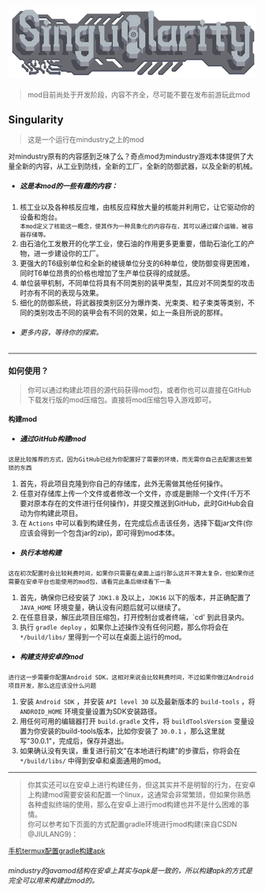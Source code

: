 ![image](assets/sprites/ui/logo.png)
---
>mod目前尚处于开发阶段，内容不齐全，尽可能不要在发布前游玩此mod
## Singularity
> 这是一个运行在mindustry之上的mod<br/>

对mindustry原有的内容感到乏味了么？奇点mod为mindustry游戏本体提供了大量全新的内容，从工业到防线，全新的工厂，全新的防御武器，以及全新的机械。
<br/>

- ##### 这是本mod的一些有趣的内容：
1. 核工业以及各种核反应堆，由核反应释放大量的核能并利用它，让它驱动你的设备和炮台。<br/>
  `本mod定义了核能这一概念，使其作为一种具象化的内容存在，其可以通过媒介运输，被容器存储等。` 
2. 由石油化工发散开的化学工业，使石油的作用更多更重要，借助石油化工的产物，进一步建设你的工厂。
3. 更强大的T6级别单位和全新的棱镜单位分支的6种单位，使防御变得更困难，同时T6单位昂贵的价格也增加了生产单位获得的成就感。
4. 单位装甲机制，不同单位将具有不同类别的装甲类型，其应对不同类型的攻击时亦有不同的表现与效果。
5. 细化的防御系统，将武器按类别区分为爆炸类、光束类、粒子束类等类别，不同的类别攻击不同的装甲会有不同的效果，如上一条目所说的那样。
- ###### 更多内容，等待你的探索。
-------
### 如何使用？
> 你可以通过构建此项目的源代码获得mod包，或者你也可以直接在GitHub下载发行版的mod压缩包。直接将mod压缩包导入游戏即可。

#### 构建mod

- ##### 通过GitHub构建mod<br/>
 `这是比较推荐的方式，因为GitHub已经为你配置好了需要的环境，而无需你自己去配置这些繁琐的东西` 

1. 首先，将此项目克隆到你自己的存储库，此外无需做其他任何操作。
2. 任意对存储库上传一个文件或者修改一个文件，亦或是删除一个文件(千万不要对原本存在的文件进行任何操作)，并提交推送到GitHub，此时GitHub会自动为你构建此项目。
3. 在 `Actions` 中可以看到构建任务，在完成后点击该任务，选择下载jar文件(你应该会得到一个包含jar的zip)，即可得到mod本体。

- ##### 执行本地构建<br/>
 `这在初次配置时会比较耗费时间，如果你只需要在桌面上运行那么这并不算太复杂，但如果你还需要在安卓平台也能使用的mod包，请看完此条后继续看下一条` 

1. 首先，确保你已经安装了 `JDK1.8` 及以上，`JDK16` 以下的版本，并正确配置了 `JAVA_HOME` 环境变量，确认没有问题后就可以继续了。
2. 在任意目录，解压此项目压缩包，打开控制台或者终端，`cd' 到此目录内。
3. 执行 `gradle deploy` ，如果你上述操作没有任何问题，那么你将会在 `*/build/libs/` 里得到一个可以在桌面上运行的mod。

- ##### 构建支持安卓的mod
 `进行这一步需要你配置Android SDK，这相对来说会比较耗费时间，不过如果你做过Android项目开发，那么这应该没什么问题` 

1. 安装 `Android SDK` ，并安装 `API level 30` 以及最新版本的 `build-tools` ，将 `ANDROID_HOME` 环境变量设置为SDK安装路径。
2. 用任何可用的编辑器打开 `build.gradle` 文件，将 `buildToolsVersion` 变量设置为你安装的build-tools版本，比如你安装了 `30.0.1` ，那么这里就写"30.0.1"，完成后，保存并退出。
3. 如果确认没有失误，重复进行前文"在本地进行构建"的步骤后，你将会在 `*/build/libs/` 中得到安卓和桌面通用的mod。
---
> 你其实还可以在安卓上进行构建任务，但这其实并不是明智的行为，在安卓上构建mod需要安装和配置一个linux，这通常会非常繁琐，但如果你熟悉各种虚拟终端的使用，那么在安卓上进行mod构建也并不是什么困难的事情。<br/>
你可以参考如下页面的方式配置gradle环境进行mod构建(来自CSDN @JIULANG9)：

[手机termux配置gradle构建apk](https://blog.csdn.net/jiulang9/article/details/104445310)<br/>

###### mindustry的javamod结构在安卓上其实与apk是一致的，所以构建apk的方式是完全可以用来构建此mod的。
